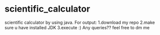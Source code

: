 # scientific_calculator
scientific calculator by using java.
For output:
1.download my repo
2.make sure u have installed JDK
3.execute :)
Any queries??
feel free to dm me
